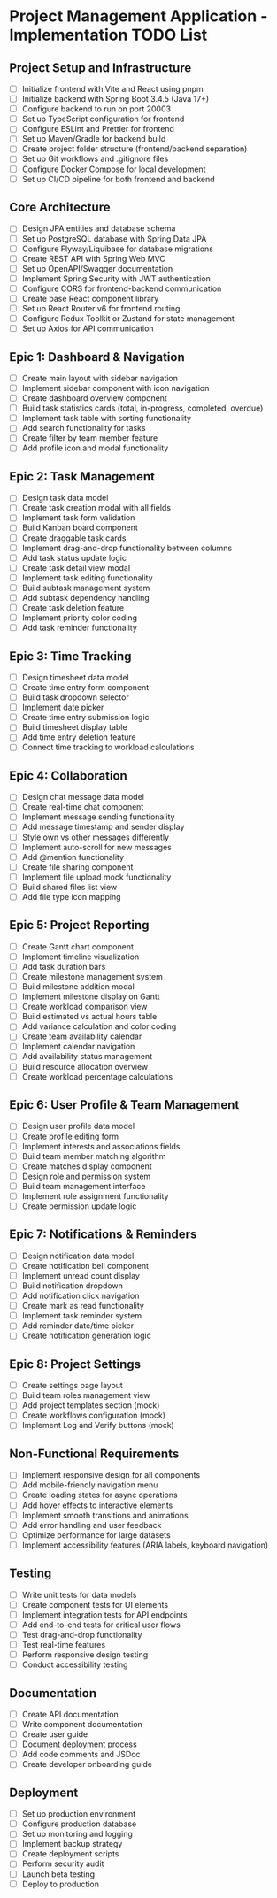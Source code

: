 # Project Management Application - Implementation TODO List

## Project Setup and Infrastructure
- [ ] Initialize frontend with Vite and React using pnpm
- [ ] Initialize backend with Spring Boot 3.4.5 (Java 17+)
- [ ] Configure backend to run on port 20003
- [ ] Set up TypeScript configuration for frontend
- [ ] Configure ESLint and Prettier for frontend
- [ ] Set up Maven/Gradle for backend build
- [ ] Create project folder structure (frontend/backend separation)
- [ ] Set up Git workflows and .gitignore files
- [ ] Configure Docker Compose for local development
- [ ] Set up CI/CD pipeline for both frontend and backend

## Core Architecture
- [ ] Design JPA entities and database schema
- [ ] Set up PostgreSQL database with Spring Data JPA
- [ ] Configure Flyway/Liquibase for database migrations
- [ ] Create REST API with Spring Web MVC
- [ ] Set up OpenAPI/Swagger documentation
- [ ] Implement Spring Security with JWT authentication
- [ ] Configure CORS for frontend-backend communication
- [ ] Create base React component library
- [ ] Set up React Router v6 for frontend routing
- [ ] Configure Redux Toolkit or Zustand for state management
- [ ] Set up Axios for API communication

## Epic 1: Dashboard & Navigation
- [ ] Create main layout with sidebar navigation
- [ ] Implement sidebar component with icon navigation
- [ ] Create dashboard overview component
- [ ] Build task statistics cards (total, in-progress, completed, overdue)
- [ ] Implement task table with sorting functionality
- [ ] Add search functionality for tasks
- [ ] Create filter by team member feature
- [ ] Add profile icon and modal functionality

## Epic 2: Task Management
- [ ] Design task data model
- [ ] Create task creation modal with all fields
- [ ] Implement task form validation
- [ ] Build Kanban board component
- [ ] Create draggable task cards
- [ ] Implement drag-and-drop functionality between columns
- [ ] Add task status update logic
- [ ] Create task detail view modal
- [ ] Implement task editing functionality
- [ ] Build subtask management system
- [ ] Add subtask dependency handling
- [ ] Create task deletion feature
- [ ] Implement priority color coding
- [ ] Add task reminder functionality

## Epic 3: Time Tracking
- [ ] Design timesheet data model
- [ ] Create time entry form component
- [ ] Build task dropdown selector
- [ ] Implement date picker
- [ ] Create time entry submission logic
- [ ] Build timesheet display table
- [ ] Add time entry deletion feature
- [ ] Connect time tracking to workload calculations

## Epic 4: Collaboration
- [ ] Design chat message data model
- [ ] Create real-time chat component
- [ ] Implement message sending functionality
- [ ] Add message timestamp and sender display
- [ ] Style own vs other messages differently
- [ ] Implement auto-scroll for new messages
- [ ] Add @mention functionality
- [ ] Create file sharing component
- [ ] Implement file upload mock functionality
- [ ] Build shared files list view
- [ ] Add file type icon mapping

## Epic 5: Project Reporting
- [ ] Create Gantt chart component
- [ ] Implement timeline visualization
- [ ] Add task duration bars
- [ ] Create milestone management system
- [ ] Build milestone addition modal
- [ ] Implement milestone display on Gantt
- [ ] Create workload comparison view
- [ ] Build estimated vs actual hours table
- [ ] Add variance calculation and color coding
- [ ] Create team availability calendar
- [ ] Implement calendar navigation
- [ ] Add availability status management
- [ ] Build resource allocation overview
- [ ] Create workload percentage calculations

## Epic 6: User Profile & Team Management
- [ ] Design user profile data model
- [ ] Create profile editing form
- [ ] Implement interests and associations fields
- [ ] Build team member matching algorithm
- [ ] Create matches display component
- [ ] Design role and permission system
- [ ] Build team management interface
- [ ] Implement role assignment functionality
- [ ] Create permission update logic

## Epic 7: Notifications & Reminders
- [ ] Design notification data model
- [ ] Create notification bell component
- [ ] Implement unread count display
- [ ] Build notification dropdown
- [ ] Add notification click navigation
- [ ] Create mark as read functionality
- [ ] Implement task reminder system
- [ ] Add reminder date/time picker
- [ ] Create notification generation logic

## Epic 8: Project Settings
- [ ] Create settings page layout
- [ ] Build team roles management view
- [ ] Add project templates section (mock)
- [ ] Create workflows configuration (mock)
- [ ] Implement Log and Verify buttons (mock)

## Non-Functional Requirements
- [ ] Implement responsive design for all components
- [ ] Add mobile-friendly navigation menu
- [ ] Create loading states for async operations
- [ ] Add hover effects to interactive elements
- [ ] Implement smooth transitions and animations
- [ ] Add error handling and user feedback
- [ ] Optimize performance for large datasets
- [ ] Implement accessibility features (ARIA labels, keyboard navigation)

## Testing
- [ ] Write unit tests for data models
- [ ] Create component tests for UI elements
- [ ] Implement integration tests for API endpoints
- [ ] Add end-to-end tests for critical user flows
- [ ] Test drag-and-drop functionality
- [ ] Test real-time features
- [ ] Perform responsive design testing
- [ ] Conduct accessibility testing

## Documentation
- [ ] Create API documentation
- [ ] Write component documentation
- [ ] Create user guide
- [ ] Document deployment process
- [ ] Add code comments and JSDoc
- [ ] Create developer onboarding guide

## Deployment
- [ ] Set up production environment
- [ ] Configure production database
- [ ] Set up monitoring and logging
- [ ] Implement backup strategy
- [ ] Create deployment scripts
- [ ] Perform security audit
- [ ] Launch beta testing
- [ ] Deploy to production